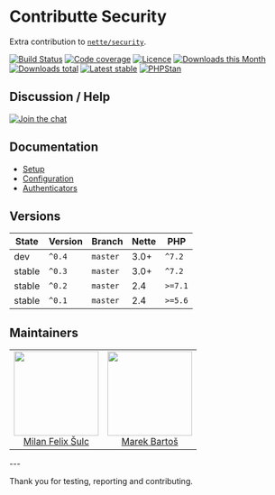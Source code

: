 # Contributte Security

Extra contribution to [`nette/security`](https://github.com/nette/security).

[![Build Status](https://img.shields.io/travis/contributte/security.svg?style=flat-square)](https://travis-ci.org/contributte/security)
[![Code coverage](https://img.shields.io/coveralls/contributte/security.svg?style=flat-square)](https://coveralls.io/r/contributte/security)
[![Licence](https://img.shields.io/packagist/l/contributte/security.svg?style=flat-square)](https://packagist.org/packages/contributte/security)
[![Downloads this Month](https://img.shields.io/packagist/dm/contributte/security.svg?style=flat-square)](https://packagist.org/packages/contributte/security)
[![Downloads total](https://img.shields.io/packagist/dt/contributte/security.svg?style=flat-square)](https://packagist.org/packages/contributte/security)
[![Latest stable](https://img.shields.io/packagist/v/contributte/security.svg?style=flat-square)](https://packagist.org/packages/contributte/security)
[![PHPStan](https://img.shields.io/badge/PHPStan-enabled-brightgreen.svg?style=flat-square)](https://github.com/phpstan/phpstan)

## Discussion / Help

[![Join the chat](https://img.shields.io/gitter/room/contributte/contributte.svg?style=flat-square)](http://bit.ly/ctteg)

## Documentation

- [Setup](.docs/README.md#setup)
- [Configuration](.docs/README.md#configuration)
- [Authenticators](.docs/README.md#authenticators)

## Versions

| State       | Version | Branch   | Nette | PHP     |
|-------------|---------|----------|-------|---------|
| dev         | `^0.4`  | `master` | 3.0+  | `^7.2`  |
| stable      | `^0.3`  | `master` | 3.0+  | `^7.2`  |
| stable      | `^0.2`  | `master` | 2.4   | `>=7.1` |
| stable      | `^0.1`  | `master` | 2.4   | `>=5.6` |

## Maintainers

<table>
  <tbody>
    <tr>
      <td align="center">
        <a href="https://github.com/f3l1x">
            <img width="150" height="150" src="https://avatars2.githubusercontent.com/u/538058?v=3&s=150">
        </a>
        </br>
        <a href="https://github.com/f3l1x">Milan Felix Šulc</a>
      </td>
      <td align="center">
        <a href="https://github.com/mabar">
          <img width="150" height="150" src="https://avatars0.githubusercontent.com/u/20974277?s=150&v=4">
        </a>
        </br>
        <a href="https://github.com/mabar">Marek Bartoš</a>
      </td>
    </tr>
  </tbody>
</table>
---

Thank you for testing, reporting and contributing.
